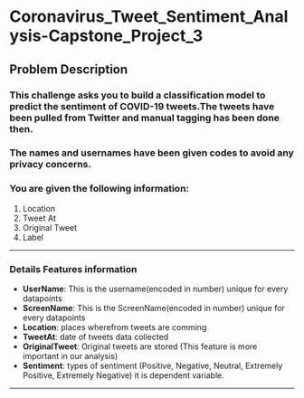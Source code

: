 # Coronavirus_Tweet_Sentiment_Analysis-Capstone_Project_3

## <b> Problem Description </b>

### This challenge asks you to build a classification model to predict the sentiment of COVID-19 tweets.The tweets have been pulled from Twitter and manual tagging has been done then.

### The names and usernames have been given codes to avoid any privacy concerns.

### You are given the following information:
1. Location
2. Tweet At
3. Original Tweet
4. Label

---
### **Details Features information**

* **UserName**: This is the username(encoded in number) unique for every datapoints
* **ScreenName**: This is the ScreenName(encoded in number) unique for every datapoints
* **Location**: places wherefrom tweets are comming
* **TweetAt**: date of tweets data collected
* **OriginalTweet**: Original tweets are stored (This feature is more important in our analysis)
* **Sentiment**: types of sentiment (Positive, Negative, Neutral, Extremely Positive, Extremely Negative) it is dependent variable.
---
